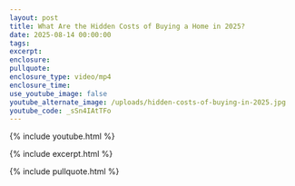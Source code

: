 ```yaml
---
layout: post
title: What Are the Hidden Costs of Buying a Home in 2025?
date: 2025-08-14 00:00:00
tags:
excerpt:
enclosure:
pullquote:
enclosure_type: video/mp4
enclosure_time:
use_youtube_image: false
youtube_alternate_image: /uploads/hidden-costs-of-buying-in-2025.jpg
youtube_code: _sSn4IAtTFo
---
```

{% include youtube.html %}

{% include excerpt.html %}

{% include pullquote.html %}
